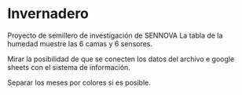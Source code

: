 # Invernadero
Proyecto de semillero de investigación de SENNOVA
La tabla de la humedad muestre las 6 camas y 6 sensores.

Mirar la posibilidad de que se conecten los datos del archivo e google sheets con 
el sistema de información.

Separar los meses por colores si es posible.